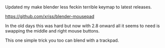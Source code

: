 Updated my make blender less feckin terrible keymap to latest releases.

https://github.com/xriss/blender-mousepad

In the old days this was hard but now with 2.8 onward all it seems to need is swapping the middle and right mouse buttons.

This one simple trick you too can blend with a trackpad.